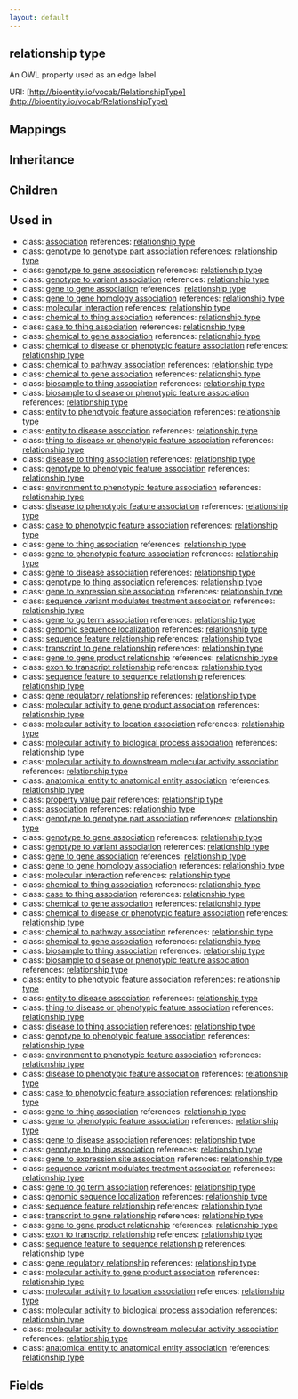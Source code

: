 ```yaml
---
layout: default
---
```


## relationship type


An OWL property used as an edge label

URI: [http://bioentity.io/vocab/RelationshipType](http://bioentity.io/vocab/RelationshipType)
## Mappings


## Inheritance


## Children


## Used in

 *  class: [association](Association.html) references: [relationship type](RelationshipType.html)
 *  class: [genotype to genotype part association](GenotypeToGenotypePartAssociation.html) references: [relationship type](RelationshipType.html)
 *  class: [genotype to gene association](GenotypeToGeneAssociation.html) references: [relationship type](RelationshipType.html)
 *  class: [genotype to variant association](GenotypeToVariantAssociation.html) references: [relationship type](RelationshipType.html)
 *  class: [gene to gene association](GeneToGeneAssociation.html) references: [relationship type](RelationshipType.html)
 *  class: [gene to gene homology association](GeneToGeneHomologyAssociation.html) references: [relationship type](RelationshipType.html)
 *  class: [molecular interaction](MolecularInteraction.html) references: [relationship type](RelationshipType.html)
 *  class: [chemical to thing association](ChemicalToThingAssociation.html) references: [relationship type](RelationshipType.html)
 *  class: [case to thing association](CaseToThingAssociation.html) references: [relationship type](RelationshipType.html)
 *  class: [chemical to gene association](ChemicalToGeneAssociation.html) references: [relationship type](RelationshipType.html)
 *  class: [chemical to disease or phenotypic feature association](ChemicalToDiseaseOrPhenotypicFeatureAssociation.html) references: [relationship type](RelationshipType.html)
 *  class: [chemical to pathway association](ChemicalToPathwayAssociation.html) references: [relationship type](RelationshipType.html)
 *  class: [chemical to gene association](ChemicalToGeneAssociation.html) references: [relationship type](RelationshipType.html)
 *  class: [biosample to thing association](BiosampleToThingAssociation.html) references: [relationship type](RelationshipType.html)
 *  class: [biosample to disease or phenotypic feature association](BiosampleToDiseaseOrPhenotypicFeatureAssociation.html) references: [relationship type](RelationshipType.html)
 *  class: [entity to phenotypic feature association](EntityToPhenotypicFeatureAssociation.html) references: [relationship type](RelationshipType.html)
 *  class: [entity to disease association](EntityToDiseaseAssociation.html) references: [relationship type](RelationshipType.html)
 *  class: [thing to disease or phenotypic feature association](ThingToDiseaseOrPhenotypicFeatureAssociation.html) references: [relationship type](RelationshipType.html)
 *  class: [disease to thing association](DiseaseToThingAssociation.html) references: [relationship type](RelationshipType.html)
 *  class: [genotype to phenotypic feature association](GenotypeToPhenotypicFeatureAssociation.html) references: [relationship type](RelationshipType.html)
 *  class: [environment to phenotypic feature association](EnvironmentToPhenotypicFeatureAssociation.html) references: [relationship type](RelationshipType.html)
 *  class: [disease to phenotypic feature association](DiseaseToPhenotypicFeatureAssociation.html) references: [relationship type](RelationshipType.html)
 *  class: [case to phenotypic feature association](CaseToPhenotypicFeatureAssociation.html) references: [relationship type](RelationshipType.html)
 *  class: [gene to thing association](GeneToThingAssociation.html) references: [relationship type](RelationshipType.html)
 *  class: [gene to phenotypic feature association](GeneToPhenotypicFeatureAssociation.html) references: [relationship type](RelationshipType.html)
 *  class: [gene to disease association](GeneToDiseaseAssociation.html) references: [relationship type](RelationshipType.html)
 *  class: [genotype to thing association](GenotypeToThingAssociation.html) references: [relationship type](RelationshipType.html)
 *  class: [gene to expression site association](GeneToExpressionSiteAssociation.html) references: [relationship type](RelationshipType.html)
 *  class: [sequence variant modulates treatment association](SequenceVariantModulatesTreatmentAssociation.html) references: [relationship type](RelationshipType.html)
 *  class: [gene to go term association](GeneToGoTermAssociation.html) references: [relationship type](RelationshipType.html)
 *  class: [genomic sequence localization](GenomicSequenceLocalization.html) references: [relationship type](RelationshipType.html)
 *  class: [sequence feature relationship](SequenceFeatureRelationship.html) references: [relationship type](RelationshipType.html)
 *  class: [transcript to gene relationship](TranscriptToGeneRelationship.html) references: [relationship type](RelationshipType.html)
 *  class: [gene to gene product relationship](GeneToGeneProductRelationship.html) references: [relationship type](RelationshipType.html)
 *  class: [exon to transcript relationship](ExonToTranscriptRelationship.html) references: [relationship type](RelationshipType.html)
 *  class: [sequence feature to sequence relationship](SequenceFeatureToSequenceRelationship.html) references: [relationship type](RelationshipType.html)
 *  class: [gene regulatory relationship](GeneRegulatoryRelationship.html) references: [relationship type](RelationshipType.html)
 *  class: [molecular activity to gene product association](MolecularActivityToGeneProductAssociation.html) references: [relationship type](RelationshipType.html)
 *  class: [molecular activity to location association](MolecularActivityToLocationAssociation.html) references: [relationship type](RelationshipType.html)
 *  class: [molecular activity to biological process association](MolecularActivityToBiologicalProcessAssociation.html) references: [relationship type](RelationshipType.html)
 *  class: [molecular activity to downstream molecular activity association](MolecularActivityToDownstreamMolecularActivityAssociation.html) references: [relationship type](RelationshipType.html)
 *  class: [anatomical entity to anatomical entity association](AnatomicalEntityToAnatomicalEntityAssociation.html) references: [relationship type](RelationshipType.html)
 *  class: [property value pair](PropertyValuePair.html) references: [relationship type](RelationshipType.html)
 *  class: [association](Association.html) references: [relationship type](RelationshipType.html)
 *  class: [genotype to genotype part association](GenotypeToGenotypePartAssociation.html) references: [relationship type](RelationshipType.html)
 *  class: [genotype to gene association](GenotypeToGeneAssociation.html) references: [relationship type](RelationshipType.html)
 *  class: [genotype to variant association](GenotypeToVariantAssociation.html) references: [relationship type](RelationshipType.html)
 *  class: [gene to gene association](GeneToGeneAssociation.html) references: [relationship type](RelationshipType.html)
 *  class: [gene to gene homology association](GeneToGeneHomologyAssociation.html) references: [relationship type](RelationshipType.html)
 *  class: [molecular interaction](MolecularInteraction.html) references: [relationship type](RelationshipType.html)
 *  class: [chemical to thing association](ChemicalToThingAssociation.html) references: [relationship type](RelationshipType.html)
 *  class: [case to thing association](CaseToThingAssociation.html) references: [relationship type](RelationshipType.html)
 *  class: [chemical to gene association](ChemicalToGeneAssociation.html) references: [relationship type](RelationshipType.html)
 *  class: [chemical to disease or phenotypic feature association](ChemicalToDiseaseOrPhenotypicFeatureAssociation.html) references: [relationship type](RelationshipType.html)
 *  class: [chemical to pathway association](ChemicalToPathwayAssociation.html) references: [relationship type](RelationshipType.html)
 *  class: [chemical to gene association](ChemicalToGeneAssociation.html) references: [relationship type](RelationshipType.html)
 *  class: [biosample to thing association](BiosampleToThingAssociation.html) references: [relationship type](RelationshipType.html)
 *  class: [biosample to disease or phenotypic feature association](BiosampleToDiseaseOrPhenotypicFeatureAssociation.html) references: [relationship type](RelationshipType.html)
 *  class: [entity to phenotypic feature association](EntityToPhenotypicFeatureAssociation.html) references: [relationship type](RelationshipType.html)
 *  class: [entity to disease association](EntityToDiseaseAssociation.html) references: [relationship type](RelationshipType.html)
 *  class: [thing to disease or phenotypic feature association](ThingToDiseaseOrPhenotypicFeatureAssociation.html) references: [relationship type](RelationshipType.html)
 *  class: [disease to thing association](DiseaseToThingAssociation.html) references: [relationship type](RelationshipType.html)
 *  class: [genotype to phenotypic feature association](GenotypeToPhenotypicFeatureAssociation.html) references: [relationship type](RelationshipType.html)
 *  class: [environment to phenotypic feature association](EnvironmentToPhenotypicFeatureAssociation.html) references: [relationship type](RelationshipType.html)
 *  class: [disease to phenotypic feature association](DiseaseToPhenotypicFeatureAssociation.html) references: [relationship type](RelationshipType.html)
 *  class: [case to phenotypic feature association](CaseToPhenotypicFeatureAssociation.html) references: [relationship type](RelationshipType.html)
 *  class: [gene to thing association](GeneToThingAssociation.html) references: [relationship type](RelationshipType.html)
 *  class: [gene to phenotypic feature association](GeneToPhenotypicFeatureAssociation.html) references: [relationship type](RelationshipType.html)
 *  class: [gene to disease association](GeneToDiseaseAssociation.html) references: [relationship type](RelationshipType.html)
 *  class: [genotype to thing association](GenotypeToThingAssociation.html) references: [relationship type](RelationshipType.html)
 *  class: [gene to expression site association](GeneToExpressionSiteAssociation.html) references: [relationship type](RelationshipType.html)
 *  class: [sequence variant modulates treatment association](SequenceVariantModulatesTreatmentAssociation.html) references: [relationship type](RelationshipType.html)
 *  class: [gene to go term association](GeneToGoTermAssociation.html) references: [relationship type](RelationshipType.html)
 *  class: [genomic sequence localization](GenomicSequenceLocalization.html) references: [relationship type](RelationshipType.html)
 *  class: [sequence feature relationship](SequenceFeatureRelationship.html) references: [relationship type](RelationshipType.html)
 *  class: [transcript to gene relationship](TranscriptToGeneRelationship.html) references: [relationship type](RelationshipType.html)
 *  class: [gene to gene product relationship](GeneToGeneProductRelationship.html) references: [relationship type](RelationshipType.html)
 *  class: [exon to transcript relationship](ExonToTranscriptRelationship.html) references: [relationship type](RelationshipType.html)
 *  class: [sequence feature to sequence relationship](SequenceFeatureToSequenceRelationship.html) references: [relationship type](RelationshipType.html)
 *  class: [gene regulatory relationship](GeneRegulatoryRelationship.html) references: [relationship type](RelationshipType.html)
 *  class: [molecular activity to gene product association](MolecularActivityToGeneProductAssociation.html) references: [relationship type](RelationshipType.html)
 *  class: [molecular activity to location association](MolecularActivityToLocationAssociation.html) references: [relationship type](RelationshipType.html)
 *  class: [molecular activity to biological process association](MolecularActivityToBiologicalProcessAssociation.html) references: [relationship type](RelationshipType.html)
 *  class: [molecular activity to downstream molecular activity association](MolecularActivityToDownstreamMolecularActivityAssociation.html) references: [relationship type](RelationshipType.html)
 *  class: [anatomical entity to anatomical entity association](AnatomicalEntityToAnatomicalEntityAssociation.html) references: [relationship type](RelationshipType.html)

## Fields

